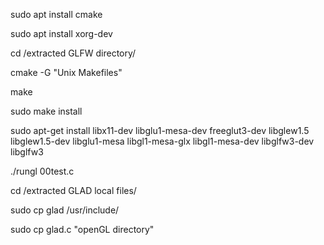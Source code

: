 sudo apt install cmake

sudo apt install xorg-dev

cd /extracted GLFW directory/

cmake -G "Unix Makefiles"

make

sudo make install

sudo apt-get install libx11-dev libglu1-mesa-dev freeglut3-dev libglew1.5 libglew1.5-dev libglu1-mesa libgl1-mesa-glx libgl1-mesa-dev libglfw3-dev libglfw3

./rungl 00test.c

cd /extracted GLAD local files/

sudo cp glad /usr/include/

sudo cp glad.c "openGL directory"

